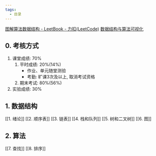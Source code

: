 ```yaml
---
tags:
  - 目录
---
```



[图解算法数据结构 - LeetBook - 力扣(LeetCode)](https://leetcode.cn/leetbook/detail/illustration-of-algorithm/)
[数据结构与算法可视化](https://www.cs.usfca.edu/~galles/visualization/Algorithms.html)

## 0. 考核方式

1. 课堂成绩: 70%
	1. 平时成绩: 20%(14%)
		+ 作业、单元随堂测验
		+ 考勤: 旷课3次及以上, 取消考试资格
	2. 期末考试: 80%(56%)
2. 实验成绩: 30%


## 1. 数据结构

[[1. 绪论]]
[[2. 顺序表]]
[[3. 链表]]
[[4. 栈和队列]]
[[5. 树和二叉树]]
[[6. 图]]


## 2. 算法

[[7. 查找]]
[[8. 排序]]













